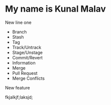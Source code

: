 # My name is Kunal Malav
New line
one 


- Branch
- Stash
- Tag
- Track/Untrack
- Stage/Unstage
- Commit/Revert
- Information
- Merge
- Pull Request
- Merge Conflicts

New feature

fkjalkjf;laksjd;